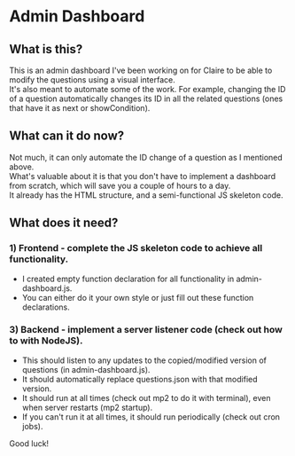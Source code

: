 # Admin Dashboard

## What is this?
This is an admin dashboard I've been working on for Claire to be able to modify the questions using a visual interface.  
It's also meant to automate some of the work. For example, changing the ID of a question automatically changes its ID in all the related questions (ones that have it as next or showCondition).

## What can it do now?
Not much, it can only automate the ID change of a question as I mentioned above.  
What's valuable about it is that you don't have to implement a dashboard from scratch, which will save you a couple of hours to a day.  
It already has the HTML structure, and a semi-functional JS skeleton code.  

## What does it need?
### 1) Frontend - complete the JS skeleton code to achieve all functionality.
   - I created empty function declaration for all functionality in admin-dashboard.js.
   - You can either do it your own style or just fill out these function declarations.
### 3) Backend - implement a server listener code (check out how to with NodeJS).
   - This should listen to any updates to the copied/modified version of questions (in admin-dashboard.js).
   - It should automatically replace questions.json with that modified version.
   - It should run at all times (check out mp2 to do it with terminal), even when server restarts (mp2 startup).
   - If you can't run it at all times, it should run periodically (check out cron jobs).

Good luck!

